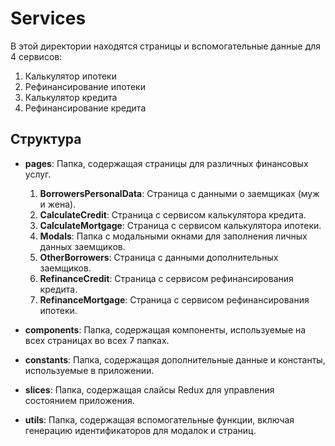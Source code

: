 # Services

В этой директории находятся страницы и вспомогательные данные для 4 сервисов:

1. Калькулятор ипотеки
2. Рефинансирование ипотеки
3. Калькулятор кредита
4. Рефинансирование кредита

## Структура

- **pages**: Папка, содержащая страницы для различных финансовых услуг.
  1. **BorrowersPersonalData**: Страница с данными о заемщиках (муж и жена).
  2. **CalculateCredit**: Страница с сервисом калькулятора кредита.
  3. **CalculateMortgage**: Страница с сервисом калькулятора ипотеки.
  4. **Modals**: Папка с модальными окнами для заполнения личных данных заемщиков.
  5. **OtherBorrowers**: Страница с данными дополнительных заемщиков.
  6. **RefinanceCredit**: Страница с сервисом рефинансирования кредита.
  7. **RefinanceMortgage**: Страница с сервисом рефинансирования ипотеки.
- **components**: Папка, содержащая компоненты, используемые на всех страницах во всех 7 папках.
- **constants**: Папка, содержащая дополнительные данные и константы, используемые в приложении.

- **slices**: Папка, содержащая слайсы Redux для управления состоянием приложения.

- **utils**: Папка, содержащая вспомогательные функции, включая генерацию идентификаторов для модалок и страниц.
